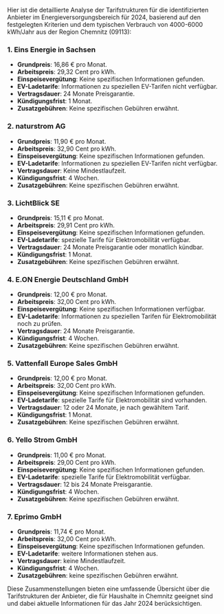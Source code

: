 Hier ist die detaillierte Analyse der Tarifstrukturen für die identifizierten Anbieter im Energieversorgungsbereich für 2024, basierend auf den festgelegten Kriterien und dem typischen Verbrauch von 4000-6000 kWh/Jahr aus der Region Chemnitz (09113):

### 1. Eins Energie in Sachsen
- **Grundpreis**: 16,86 € pro Monat.
- **Arbeitspreis**: 29,32 Cent pro kWh.
- **Einspeisevergütung**: Keine spezifischen Informationen gefunden.
- **EV-Ladetarife**: Informationen zu speziellen EV-Tarifen nicht verfügbar.
- **Vertragsdauer**: 24 Monate Preisgarantie.
- **Kündigungsfrist**: 1 Monat.
- **Zusatzgebühren**: Keine spezifischen Gebühren erwähnt.

### 2. naturstrom AG
- **Grundpreis**: 11,90 € pro Monat.
- **Arbeitspreis**: 32,90 Cent pro kWh.
- **Einspeisevergütung**: Keine spezifischen Informationen gefunden.
- **EV-Ladetarife**: Informationen zu speziellen EV-Tarifen nicht verfügbar.
- **Vertragsdauer**: Keine Mindestlaufzeit.
- **Kündigungsfrist**: 4 Wochen.
- **Zusatzgebühren**: Keine spezifischen Gebühren erwähnt.

### 3. LichtBlick SE
- **Grundpreis**: 15,11 € pro Monat.
- **Arbeitspreis**: 29,91 Cent pro kWh.
- **Einspeisevergütung**: Keine spezifischen Informationen gefunden.
- **EV-Ladetarife**: spezielle Tarife für Elektromobilität verfügbar.
- **Vertragsdauer**: 24 Monate Preisgarantie oder monatlich kündbar.
- **Kündigungsfrist**: 1 Monat.
- **Zusatzgebühren**: Keine spezifischen Gebühren erwähnt.

### 4. E.ON Energie Deutschland GmbH
- **Grundpreis**: 12,00 € pro Monat.
- **Arbeitspreis**: 32,00 Cent pro kWh.
- **Einspeisevergütung**: Keine spezifischen Informationen verfügbar.
- **EV-Ladetarife**: Informationen zu speziellen Tarifen für Elektromobilität noch zu prüfen.
- **Vertragsdauer**: 24 Monate Preisgarantie.
- **Kündigungsfrist**: 4 Wochen.
- **Zusatzgebühren**: Keine spezifischen Gebühren erwähnt.

### 5. Vattenfall Europe Sales GmbH
- **Grundpreis**: 12,00 € pro Monat.
- **Arbeitspreis**: 32,00 Cent pro kWh.
- **Einspeisevergütung**: Keine spezifischen Informationen gefunden.
- **EV-Ladetarife**: spezielle Tarife für Elektromobilität sind vorhanden.
- **Vertragsdauer**: 12 oder 24 Monate, je nach gewähltem Tarif.
- **Kündigungsfrist**: 1 Monat.
- **Zusatzgebühren**: Keine spezifischen Gebühren erwähnt.

### 6. Yello Strom GmbH
- **Grundpreis**: 11,00 € pro Monat.
- **Arbeitspreis**: 29,00 Cent pro kWh.
- **Einspeisevergütung**: Keine spezifischen Informationen gefunden.
- **EV-Ladetarife**: spezielle Tarife für Elektromobilität verfügbar.
- **Vertragsdauer**: 12 bis 24 Monate Preisgarantie.
- **Kündigungsfrist**: 4 Wochen.
- **Zusatzgebühren**: Keine spezifischen Gebühren erwähnt.

### 7. Eprimo GmbH
- **Grundpreis**: 11,74 € pro Monat.
- **Arbeitspreis**: 32,00 Cent pro kWh.
- **Einspeisevergütung**: Keine spezifischen Informationen gefunden.
- **EV-Ladetarife**: weitere Informationen stehen aus.
- **Vertragsdauer**: keine Mindestlaufzeit.
- **Kündigungsfrist**: 4 Wochen.
- **Zusatzgebühren**: keine spezifischen Gebühren erwähnt.

Diese Zusammenstellungen bieten eine umfassende Übersicht über die Tarifstrukturen der Anbieter, die für Haushalte in Chemnitz geeignet sind und dabei aktuelle Informationen für das Jahr 2024 berücksichtigen.